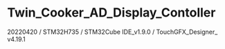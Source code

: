 # Twin_Cooker_AD_Display_Contoller
20220420 / STM32H735 / STM32Cube IDE_v1.9.0 / TouchGFX_Designer_ v4.19.1
